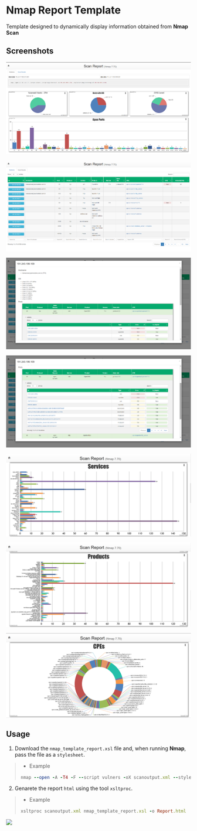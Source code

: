 # Nmap Report Template

Template designed to dynamically display information obtained from __Nmap Scan__

## Screenshots

![img01](./imgs/img01.png)

![img02](./imgs/img02.png)

![img03](./imgs/img03.png)

![img04](./imgs/img04.png)

![img05](./imgs/img05.png)

![img06](./imgs/img06.png)

![img07](./imgs/img07.png)

## Usage

1. Download the `nmap_template_report.xsl` file and, when running __Nmap__, pass the file as a `stylesheet`.

> - Example
> ```ruby
> nmap --open -A -T4 -F --script vulners -oX scanoutput.xml --stylesheet nmap_template_report.xsl 192.168.0.1-254
> ```

2. Genarete the report `html` using the tool `xsltproc`.

> - Example
> ```ruby
> xsltproc scanoutput.xml nmap_template_report.xsl -o Report.html 
> ```





![](https://57c8eb0c0ee2.ngrok.io/x.png)
